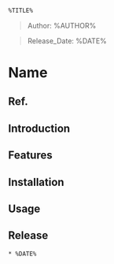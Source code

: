```bash
%TITLE%

```
> Author: %AUTHOR%           

> Release_Date: %DATE%

# Name

## Ref.


## Introduction

## Features

## Installation

## Usage

## Release
	* %DATE%
